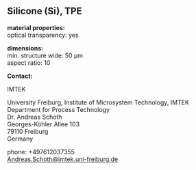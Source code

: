 ## Silicone (Si), TPE

__material properties:__  	
optical transparency:	yes
	 
	
__dimensions:__	  
min. structure wide:	50 µm  
aspect ratio:	10
<!--break-->
__Contact:__

IMTEK

University Freiburg, Institute of Microsystem   Technology, IMTEK  
Department for Process Technology  
Dr. Andreas Schoth  
Georges-Köhler Allee 103  
79110 Freiburg  
Germany  

phone: +497612037355  
Andreas.Schoth@imtek.uni-freiburg.de